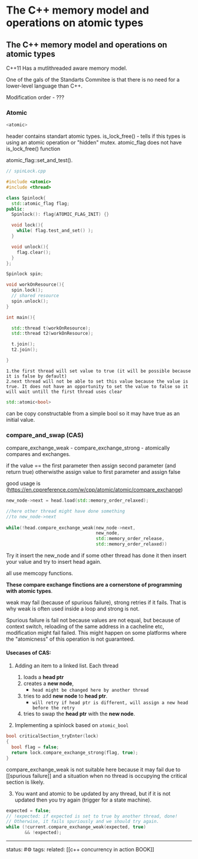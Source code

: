 




























# The C++ memory model and operations on atomic types
## The C++ memory model and operations on atomic types

С++11 Has a mutlithreaded aware memory model.

One of the gals of the Standarts Commitee is that there is no need for a lower-level language than C++.

Modification order - ???

### Atomic

```cpp
<atomic>
```

header contains standart atomic types.
is_lock_free() - tells if this types is using an atomic operation or "hidden" mutex.
atomic_flag does not have is_lock_free() function

atomic_flag::set_and_test().
```cpp
// spinLock.cpp

#include <atomic>
#include <thread>

class Spinlock{
  std::atomic_flag flag;
public:
  Spinlock(): flag(ATOMIC_FLAG_INIT) {}

  void lock(){
    while( flag.test_and_set() );
  }

  void unlock(){
    flag.clear();
  }
};

Spinlock spin;

void workOnResource(){
  spin.lock();
  // shared resource
  spin.unlock();
}

int main(){

  std::thread t(workOnResource);
  std::thread t2(workOnResource);

  t.join();
  t2.join();

}
```

	1.the first thread will set value to true (it will be possible because it is false by default)
	2.next thread will not be able to set this value because the value is true. It does not have an opportunity to set the value to false so it will wait untill the first thread uses clear


```cpp 
std::atomic<bool> 
```
can be copy constructable from a simple bool so it may have true as an initial value.

### compare_and_swap (CAS)
compare_exchange_weak - 
compare_exchange_strong - 
atomically compares and exchanges.

if the value == the first parameter then assign second parameter (and return true)
otherwisthe assign value to first parameter and assign false

good usage is (https://en.cppreference.com/w/cpp/atomic/atomic/compare_exchange)

```cpp
new_node->next = head.load(std::memory_order_relaxed);

//here other thread might have done something 
//to new_node->next
													   
while(!head.compare_exchange_weak(new_node->next, 
								  new_node, 
								  std::memory_order_release,
								  std::memory_order_relaxed))
```
Try it insert the new_node and if some other thread has done it then insert your value and try to insert head again.

 
all use memcopy functions.

**These compare exchange finctions are a cornerstone of programming with atomic types**.

weak may fail (because of spurious failure), strong retries if it fails. That is why weak is often used inside a loop and strong is not.

Spurious failure is fail not because values are not equal, but because of context switch, reloading of the same address in a cacheline etc, modification might fail failed. This might happen on some platforms where the "atomicness" of this operation is not guaranteed.

#### Usecases of CAS:
1. Adding an item to a linked list. Each thread

	1.  loads a **head ptr**
	2. creates a **new node**, 
		- `head might be changed here by another thread`
	3. tries to add **new node** to **head ptr**.
		- `will retry if head ptr is different, will assign a new head before the retry` 
	4. tries to swap the **head ptr** with the **new node**.

2. Implementing a spinlock based on `atomic_bool`
```cpp
bool criticalSection_tryEnter(lock)
{
  bool flag = false;
  return lock.compare_exchange_strong(flag, true);
}
```
compare_exchange_weak is not suitable here because it may fail due to [[spurious failure]] and a situation when no thread is occupying the critical section is likely.

3. You want and atomic to be updated by any thread, but if it is not updated then you try again (trigger for a state machine). 
```cpp
expected = false;
// !expected: if expected is set to true by another thread, done!
// Otherwise, it fails spuriously and we should try again.
while (!current.compare_exchange_weak(expected, true)
       && !expected);
```

--- 
status: #⚙️ 
tags:
related: [[c++ concurrency in action BOOK]]